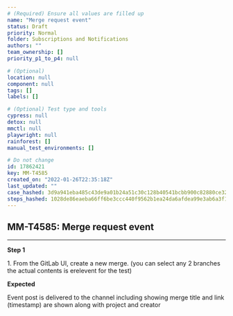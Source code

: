 ```yaml
---
# (Required) Ensure all values are filled up
name: "Merge request event"
status: Draft
priority: Normal
folder: Subscriptions and Notifications
authors: ""
team_ownership: []
priority_p1_to_p4: null

# (Optional)
location: null
component: null
tags: []
labels: []

# (Optional) Test type and tools
cypress: null
detox: null
mmctl: null
playwright: null
rainforest: []
manual_test_environments: []

# Do not change
id: 17862421
key: MM-T4585
created_on: "2022-01-26T22:35:18Z"
last_updated: ""
case_hashed: 3d9a941eba485c43de9a01b24a51c30c128b40541bcbb900c82880ce32234c4257ccf6678926f9f4e452144fd9c35bad
steps_hashed: 1028de86eaeba66ff6be3ccc440f9562b1ea24da6afdea99e3ab6a3f1ebc33724e6aa7c8dd48c5d2f80b17bbcf475e32
---
```


<!-- (Auto-generated) Based on frontmatter's "key" and "name" -->

## MM-T4585: Merge request event

---

**Step 1**

1\. From the GitLab UI, create a new merge. (you can select any 2 branches the actual contents is erelevent for the test)

**Expected**

Event post is delivered to the channel including showing merge title and link (timestamp) are shown along with project and creator
